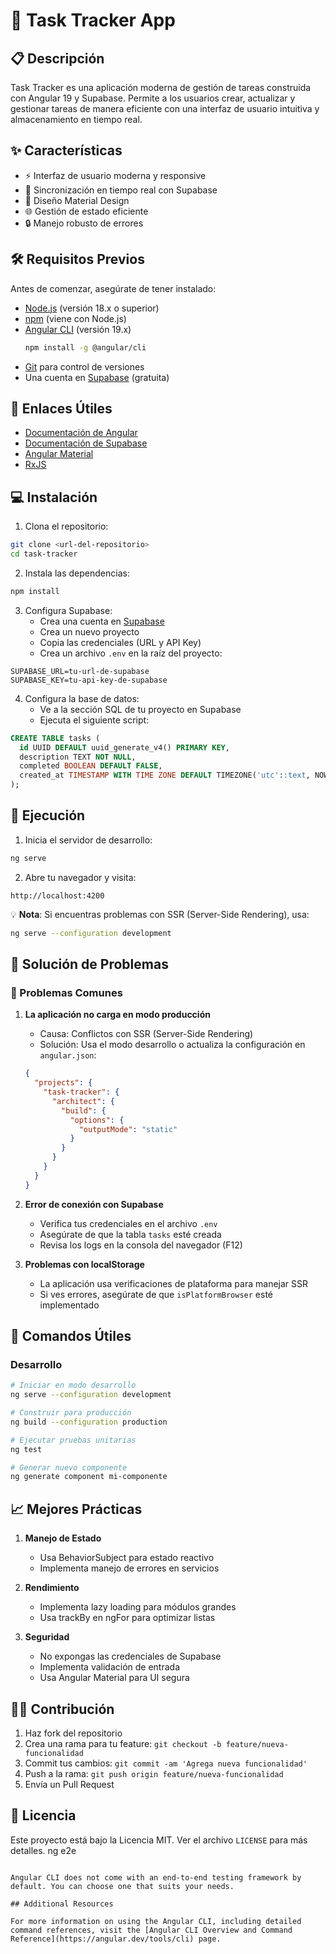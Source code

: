 # 🚀 Task Tracker App

## 📋 Descripción

Task Tracker es una aplicación moderna de gestión de tareas construida con Angular 19 y Supabase. Permite a los usuarios crear, actualizar y gestionar tareas de manera eficiente con una interfaz de usuario intuitiva y almacenamiento en tiempo real.

## ✨ Características

- ⚡ Interfaz de usuario moderna y responsive
- 🔄 Sincronización en tiempo real con Supabase
- 🎨 Diseño Material Design
- 🌐 Gestión de estado eficiente
- 🔒 Manejo robusto de errores

## 🛠️ Requisitos Previos

Antes de comenzar, asegúrate de tener instalado:

- [Node.js](https://nodejs.org/) (versión 18.x o superior)
- [npm](https://www.npmjs.com/) (viene con Node.js)
- [Angular CLI](https://angular.io/cli) (versión 19.x)
  ```bash
  npm install -g @angular/cli
  ```
- [Git](https://git-scm.com/) para control de versiones
- Una cuenta en [Supabase](https://supabase.com/) (gratuita)

## 🔗 Enlaces Útiles

- [Documentación de Angular](https://angular.dev/)
- [Documentación de Supabase](https://supabase.com/docs)
- [Angular Material](https://material.angular.io/)
- [RxJS](https://rxjs.dev/)

## 💻 Instalación

1. Clona el repositorio:
```bash
git clone <url-del-repositorio>
cd task-tracker
```

2. Instala las dependencias:
```bash
npm install
```

3. Configura Supabase:
   - Crea una cuenta en [Supabase](https://supabase.com/)
   - Crea un nuevo proyecto
   - Copia las credenciales (URL y API Key)
   - Crea un archivo `.env` en la raíz del proyecto:
```env
SUPABASE_URL=tu-url-de-supabase
SUPABASE_KEY=tu-api-key-de-supabase
```

4. Configura la base de datos:
   - Ve a la sección SQL de tu proyecto en Supabase
   - Ejecuta el siguiente script:
```sql
CREATE TABLE tasks (
  id UUID DEFAULT uuid_generate_v4() PRIMARY KEY,
  description TEXT NOT NULL,
  completed BOOLEAN DEFAULT FALSE,
  created_at TIMESTAMP WITH TIME ZONE DEFAULT TIMEZONE('utc'::text, NOW())
);
```

## 🚀 Ejecución

1. Inicia el servidor de desarrollo:
```bash
ng serve
```

2. Abre tu navegador y visita:
```
http://localhost:4200
```

💡 **Nota**: Si encuentras problemas con SSR (Server-Side Rendering), usa:
```bash
ng serve --configuration development
```

## 🔧 Solución de Problemas

### 📡 Problemas Comunes

1. **La aplicación no carga en modo producción**
   - Causa: Conflictos con SSR (Server-Side Rendering)
   - Solución: Usa el modo desarrollo o actualiza la configuración en `angular.json`:
   ```json
   {
     "projects": {
       "task-tracker": {
         "architect": {
           "build": {
             "options": {
               "outputMode": "static"
             }
           }
         }
       }
     }
   }
   ```

2. **Error de conexión con Supabase**
   - Verifica tus credenciales en el archivo `.env`
   - Asegúrate de que la tabla `tasks` esté creada
   - Revisa los logs en la consola del navegador (F12)

3. **Problemas con localStorage**
   - La aplicación usa verificaciones de plataforma para manejar SSR
   - Si ves errores, asegúrate de que `isPlatformBrowser` esté implementado

## 📝 Comandos Útiles

### Desarrollo
```bash
# Iniciar en modo desarrollo
ng serve --configuration development

# Construir para producción
ng build --configuration production

# Ejecutar pruebas unitarias
ng test

# Generar nuevo componente
ng generate component mi-componente
```

## 📈 Mejores Prácticas

1. **Manejo de Estado**
   - Usa BehaviorSubject para estado reactivo
   - Implementa manejo de errores en servicios

2. **Rendimiento**
   - Implementa lazy loading para módulos grandes
   - Usa trackBy en ngFor para optimizar listas

3. **Seguridad**
   - No expongas las credenciales de Supabase
   - Implementa validación de entrada
   - Usa Angular Material para UI segura

## 👨‍💻 Contribución

1. Haz fork del repositorio
2. Crea una rama para tu feature: `git checkout -b feature/nueva-funcionalidad`
3. Commit tus cambios: `git commit -am 'Agrega nueva funcionalidad'`
4. Push a la rama: `git push origin feature/nueva-funcionalidad`
5. Envía un Pull Request

## 📜 Licencia

Este proyecto está bajo la Licencia MIT. Ver el archivo `LICENSE` para más detalles.
ng e2e
```

Angular CLI does not come with an end-to-end testing framework by default. You can choose one that suits your needs.

## Additional Resources

For more information on using the Angular CLI, including detailed command references, visit the [Angular CLI Overview and Command Reference](https://angular.dev/tools/cli) page.
